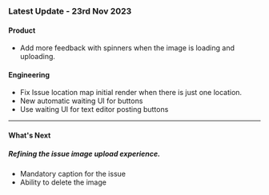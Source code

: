 ### Latest Update - 23rd Nov 2023

#### Product

- Add more feedback with spinners when the image is loading and uploading.

#### Engineering

- Fix Issue location map initial render when there is just one location.
- New automatic waiting UI for buttons
- Use waiting UI for text editor posting buttons

---

#### What's Next

##### Refining the issue image upload experience.

- Mandatory caption for the issue
- Ability to delete the image